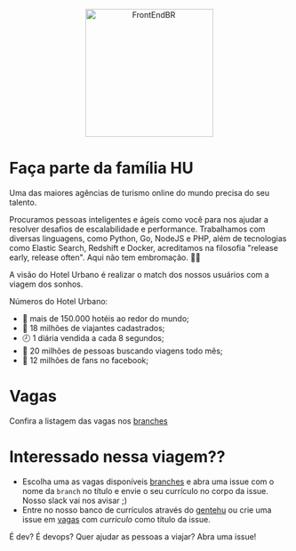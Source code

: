 <p align="center">
  <img src="https://avatars1.githubusercontent.com/u/7063040?v=4&s=200.jpg" alt="FrontEndBR" width="230" />
</p>

# Faça parte da família HU

Uma das maiores agências de turismo online do mundo precisa do seu talento.

Procuramos pessoas inteligentes e ágeis como você para nos ajudar a resolver desafios de escalabilidade e performance. Trabalhamos com diversas linguagens, como Python, Go, NodeJS e PHP, além de tecnologias como Elastic Search, Redshift e Docker, acreditamos na filosofia "release early, release often". Aqui não tem embromação. 🔪💀

A visão do Hotel Urbano é realizar o match dos nossos usuários com a viagem dos sonhos.

Números do Hotel Urbano:
- 🏨 mais de 150.000 hotéis ao redor do mundo;
- 🛫 18 milhões de viajantes cadastrados;
- 🕗 1 diária vendida a cada 8 segundos;
- 👯 20 milhões de pessoas buscando viagens todo mês;
- 👥 12 milhões de fans no facebook;

# Vagas

Confira a listagem das vagas nos [branches](https://github.com/HotelUrbano/vagas/branches)

# Interessado nessa viagem??

- Escolha uma as vagas disponíveis [branches](https://github.com/HotelUrbano/vagas/branches) e abra uma issue com o nome da `branch` no título e envie o seu currículo no corpo da issue. Nosso slack vai nos avisar ;)
- Entre no nosso banco de currículos através do [gentehu](http://viajar.hu/gentehu) ou crie uma issue em [vagas](https://github.com/HotelUrbano/vagas/issues) com *curriculo* como título da issue.


É dev? É devops? Quer ajudar as pessoas a viajar? Abra uma issue!
